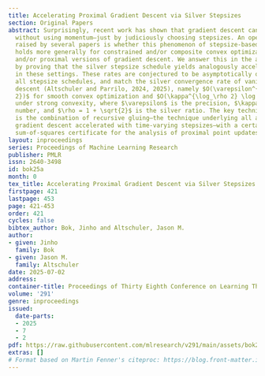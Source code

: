 ```yaml
---
title: Accelerating Proximal Gradient Descent via Silver Stepsizes
section: Original Papers
abstract: Surprisingly, recent work has shown that gradient descent can be accelerated
  without using momentum—just by judiciously choosing stepsizes. An open question
  raised by several papers is whether this phenomenon of stepsize-based acceleration
  holds more generally for constrained and/or composite convex optimization via projected
  and/or proximal versions of gradient descent. We answer this in the affirmative
  by proving that the silver stepsize schedule yields analogously accelerated rates
  in these settings. These rates are conjectured to be asymptotically optimal among
  all stepsize schedules, and match the silver convergence rate of vanilla gradient
  descent (Altschuler and Parrilo, 2024, 2025), namely $O(\varepsilon^{-\log_{\rho}
  2})$ for smooth convex optimization and $O(\kappa^{\log_\rho 2} \log 1/\varepsilon)$
  under strong convexity, where $\varepsilon$ is the precision, $\kappa$ is the condition
  number, and $\rho = 1 + \sqrt{2}$ is the silver ratio. The key technical insight
  is the combination of recursive gluing—the technique underlying all analyses of
  gradient descent accelerated with time-varying stepsizes—with a certain Laplacian-structured
  sum-of-squares certificate for the analysis of proximal point updates.
layout: inproceedings
series: Proceedings of Machine Learning Research
publisher: PMLR
issn: 2640-3498
id: bok25a
month: 0
tex_title: Accelerating Proximal Gradient Descent via Silver Stepsizes
firstpage: 421
lastpage: 453
page: 421-453
order: 421
cycles: false
bibtex_author: Bok, Jinho and Altschuler, Jason M.
author:
- given: Jinho
  family: Bok
- given: Jason M.
  family: Altschuler
date: 2025-07-02
address:
container-title: Proceedings of Thirty Eighth Conference on Learning Theory
volume: '291'
genre: inproceedings
issued:
  date-parts:
  - 2025
  - 7
  - 2
pdf: https://raw.githubusercontent.com/mlresearch/v291/main/assets/bok25a/bok25a.pdf
extras: []
# Format based on Martin Fenner's citeproc: https://blog.front-matter.io/posts/citeproc-yaml-for-bibliographies/
---
```

